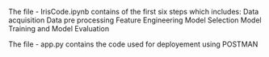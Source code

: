 The file - IrisCode.ipynb contains of the first six steps which includes:
  Data acquisition
  Data pre processing 
  Feature Engineering
  Model Selection
  Model Training and
  Model Evaluation

The file - app.py contains the code used for deployement using POSTMAN
